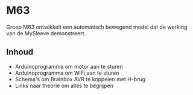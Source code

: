 # M63
Groep M63 ontwikkelt een automatisch bewegend model dat de werking van de MySleeve demonstreert.

## Inhoud
- Arduinoprogramma om motor aan te sturen
- Arduinoprogramma om WiFi aan te sturen
- Schema's om Brainbox AVR te koppelen met H-brug
- Links naar theorie om alles te begrijpen
